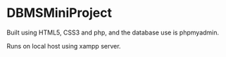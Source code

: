 # DBMSMiniProject

Built using HTML5, CSS3 and php, and the database use is phpmyadmin.

Runs on local host using xampp server.
